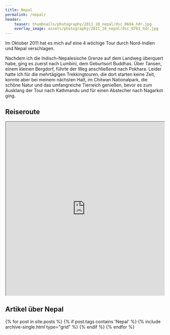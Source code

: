 ```yaml
---
title: Nepal
permalink: /nepal/
header:
    teaser: thumbnails/photography/2011_10_nepal/dsc_0694_hdr.jpg
    overlay_image: assets/photography/2011_10_nepal/dsc_0701_hdr.jpg
---
```


Im Oktober 2011 hat es mich auf eine 4 wöchige Tour durch Nord-Indien und Nepal verschlagen.

Nachdem ich die Indisch-Nepalesische Grenze auf dem Landweg überquert habe, ging es zuerst nach Lumbini, dem Geburtsort Buddhas.
Über Tansen, einem kleinen Bergdorf, führte der Weg anschließend nach Pokhara. 
Leider hatte ich für die mehrtägigen Trekkingtouren, die dort starten keine Zeit, konnte aber bei meinem nächsten Halt, im Chitwan Nationalpark, 
die schöne Natur und das umfangreiche Tierreich genießen, bevor es zum Ausklang der Tour nach Kathmandu und für einen Abstecher nach Nagarkot ging.

## Reiseroute
<iframe src="https://www.google.com/maps/d/u/0/embed?mid=1xFSAicGzg832iXwmISZhKKc_ZMvbyTzq" width="100%" height="550px"></iframe>

## Artikel über Nepal
<div>
{% for post in site.posts %}
  {% if post.tags contains 'Nepal' %}
    {% include archive-single.html type="grid" %}
  {% endif %}
{% endfor %}
</div>
